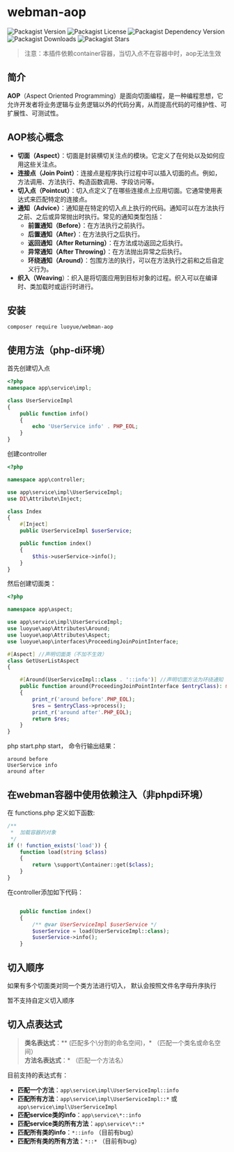 # webman-aop

![Packagist Version](https://img.shields.io/packagist/v/luoyue/webman-aop)
![Packagist License](https://img.shields.io/packagist/l/luoyue/webman-aop)
![Packagist Dependency Version](https://img.shields.io/packagist/dependency-v/luoyue/webman-aop/php)
![Packagist Downloads](https://img.shields.io/packagist/dt/luoyue/webman-aop)
![Packagist Stars](https://img.shields.io/packagist/stars/luoyue/webman-aop)

> 注意：本插件依赖container容器，当切入点不在容器中时，aop无法生效

## 简介
**AOP**（Aspect Oriented Programming）是面向切面编程，是一种编程思想，它允许开发者将业务逻辑与业务逻辑以外的代码分离，从而提高代码的可维护性、可扩展性、可测试性。

## AOP核心概念
- **切面（Aspect）**：切面是封装横切关注点的模块。它定义了在何处以及如何应用这些关注点。
- **连接点（Join Point）**：连接点是程序执行过程中可以插入切面的点。例如，方法调用、方法执行、构造函数调用、字段访问等。
- **切入点（Pointcut）**：切入点定义了在哪些连接点上应用切面。它通常使用表达式来匹配特定的连接点。
- **通知（Advice）**：通知是在特定的切入点上执行的代码。通知可以在方法执行之前、之后或异常抛出时执行。常见的通知类型包括：
  - **前置通知（Before）**：在方法执行之前执行。
  - **后置通知（After）**：在方法执行之后执行。
  - **返回通知（After Returning）**：在方法成功返回之后执行。
  - **异常通知（After Throwing）**：在方法抛出异常之后执行。
  - **环绕通知（Around）**：包围方法的执行，可以在方法执行之前和之后自定义行为。
- **织入（Weaving**）：织入是将切面应用到目标对象的过程。织入可以在编译时、类加载时或运行时进行。

## 安装
```
composer require luoyue/webman-aop
```

## 使用方法（php-di环境）
首先创建切入点
```php
<?php
namespace app\service\impl;

class UserServiceImpl
{
    public function info()
    {
        echo 'UserService info' . PHP_EOL;
    }
}
```

创建controller

```php
<?php

namespace app\controller;

use app\service\impl\UserServiceImpl;
use DI\Attribute\Inject;

class Index
{
    #[Inject]
    public UserServiceImpl $userService;

    public function index()
    {
        $this->userService->info();
    }
}
```

然后创建切面类：
```php
<?php

namespace app\aspect;

use app\service\impl\UserServiceImpl;
use luoyue\aop\Attributes\Around;
use luoyue\aop\Attributes\Aspect;
use luoyue\aop\interfaces\ProceedingJoinPointInterface;

#[Aspect] //声明切面类（不加不生效）
class GetUserListAspect
{

    #[Around(UserServiceImpl::class . '::info')] //声明切面方法为环绕通知
    public function around(ProceedingJoinPointInterface $entryClass): mixed
    {
        print_r('around before'.PHP_EOL);
        $res = $entryClass->process();
        print_r('around after'.PHP_EOL);
        return $res;
    }
}
```

php start.php start， 命令行输出结果：
```
around before
UserService info
around after
```


## 在webman容器中使用依赖注入（非phpdi环境）

在 functions.php 定义如下函数:

```php
/**
 *  加载容器的对象
 */
if (! function_exists('load')) {
    function load(string $class)
    {
        return \support\Container::get($class);
    }
}
```

在controller添加如下代码：

```php

    public function index()
    {
        /** @var UserServiceImpl $userService */
        $userService = load(UserServiceImpl::class);
        $userService->info();
    }
```

## 切入顺序
如果有多个切面类对同一个类方法进行切入， 默认会按照文件名字母升序执行

暂不支持自定义切入顺序

## 切入点表达式
> **类名表达式**：** (匹配多个\分割的命名空间)，* （匹配一个类名或命名空间）<br>
> **方法名表达式**：* （匹配一个方法名）

目前支持的表达式有：
- **匹配一个方法**：`app\service\impl\UserServiceImpl::info`
- **匹配所有方法**：`app\service\impl\UserServiceImpl::*` 或 `app\service\impl\UserServiceImpl`
- **匹配service类的info**：`app\service\*::info`
- **匹配service类的所有方法**：`app\service\*::*`
- **匹配所有类的info**：`*::info` （目前有bug）
- **匹配所有类的所有方法**：`*::*` （目前有bug）
